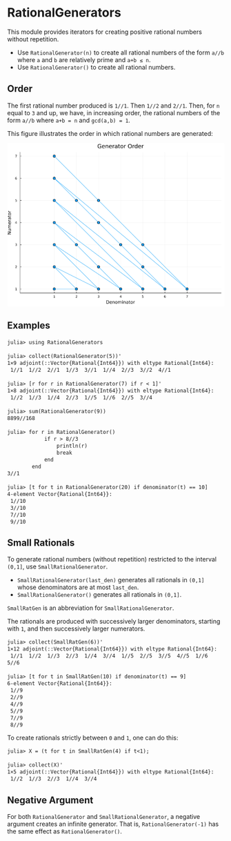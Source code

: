 # RationalGenerators

This module provides iterators for creating positive rational numbers 
without repetition.

* Use `RationalGenerator(n)` to create all rational numbers of the form `a//b` where `a` and `b` are relatively prime and `a+b ≤ n`. 
* Use `RationalGenerator()` to create all rational numbers. 


## Order

The first rational number produced is `1//1`. Then `1//2` and `2//1`. Then, for `n` equal to `3` and up, we have, in increasing order, 
the rational numbers of the form `a//b` where `a+b = n` and `gcd(a,b) = 1`. 

This figure illustrates the order in which rational numbers are generated:

![](./order.png)

## Examples

```
julia> using RationalGenerators

julia> collect(RationalGenerator(5))'
1×9 adjoint(::Vector{Rational{Int64}}) with eltype Rational{Int64}:
 1//1  1//2  2//1  1//3  3//1  1//4  2//3  3//2  4//1

julia> [r for r in RationalGenerator(7) if r < 1]'
1×8 adjoint(::Vector{Rational{Int64}}) with eltype Rational{Int64}:
 1//2  1//3  1//4  2//3  1//5  1//6  2//5  3//4

julia> sum(RationalGenerator(9))
8899//168

julia> for r in RationalGenerator()
            if r > 8//3
                println(r)
                break
            end
        end
3//1

julia> [t for t in RationalGenerator(20) if denominator(t) == 10]
4-element Vector{Rational{Int64}}:
 1//10
 3//10
 7//10
 9//10
```

## Small Rationals

To generate rational numbers (without repetition) restricted to 
the interval `(0,1]`, use `SmallRationalGenerator`. 

* `SmallRationalGenerator(last_den)` generates all rationals in `(0,1]` whose denominators are at most `last_den`.
* `SmallRationalGenerator()` generates all rationals in `(0,1]`.

`SmallRatGen` is an abbreviation for `SmallRationalGenerator`.

The rationals are produced with successively larger denominators, 
starting with `1`, and then successively larger numerators. 

```
julia> collect(SmallRatGen(6))'
1×12 adjoint(::Vector{Rational{Int64}}) with eltype Rational{Int64}:
 1//1  1//2  1//3  2//3  1//4  3//4  1//5  2//5  3//5  4//5  1//6  5//6

julia> [t for t in SmallRatGen(10) if denominator(t) == 9]
6-element Vector{Rational{Int64}}:
 1//9
 2//9
 4//9
 5//9
 7//9
 8//9
```

To create rationals strictly between `0` and `1`, one can do this:
```
julia> X = (t for t in SmallRatGen(4) if t<1);

julia> collect(X)'
1×5 adjoint(::Vector{Rational{Int64}}) with eltype Rational{Int64}:
 1//2  1//3  2//3  1//4  3//4
```

 ## Negative Argument

 For both `RationalGenerator` and `SmallRationalGenerator`, a negative argument 
 creates an infinite generator.  That is, `RationalGenerator(-1)` has the same
 effect as `RationalGenerator()`.
